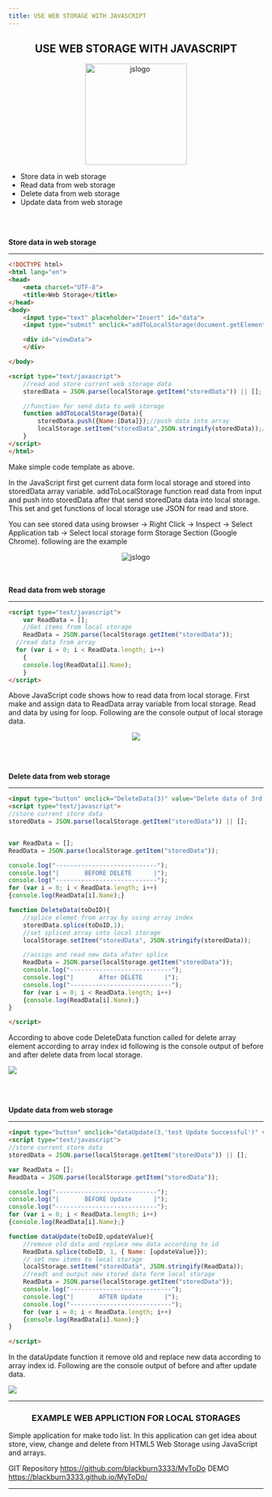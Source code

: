 ```yaml
---
title: USE WEB STORAGE WITH JAVASCRIPT
---
```


<h2 align="center">USE WEB STORAGE WITH JAVASCRIPT</h2>
<p align="center">
  
  <img  width="200" src="https://i.imgur.com/Io7TaLm.png" title="jslogo" align="center"/>
</p>

<ul>
 <li>Store data in web storage</li>
 <li>Read data from web storage</li>
 <li>Delete data from web storage</li>
 <li>Update data from web storage</li>
</ul> 
<br/><br/>

<b>Store data in web storage</b>
<hr/>

```HTML
<!DOCTYPE html>
<html lang="en">
<head>
    <meta charset="UTF-8">
    <title>Web Storage</title>
</head>
<body>
    <input type="text" placeholder="Insert" id="data">
    <input type="submit" onclick="addToLocalStorage(document.getElementById('data').value)" value="Add">

    <div id="viewData">
    </div>

</body>

<script type="text/javascript">
    //read and store current web storage data
    storedData = JSON.parse(localStorage.getItem("storedData")) || [];

    //function for send data to web storage
    function addToLocalStorage(Data){
        storedData.push({Name:[Data]});//push data into array
        localStorage.setItem("storedData",JSON.stringify(storedData));//add array data into web storage
    }
</script>
</html>

```
<p>Make simple code template as above.

In the JavaScript first get current data form local storage and stored into storedData array variable. addToLocalStorage function read data from input and push into storedData after that send storedData data into local storage. This set and get functions of local storage use JSON for read and store.

You can see stored data using browser -> Right Click -> Inspect -> Select Application tab -> Select local storage form Storage Section (Google Chrome). following are the example
</p>
<p align="center">
  <img  src="https://i.imgur.com/ZooTSXz.png" title="jslogo" align="center"/>
</p>
<br/><br/>
<b>Read data from web storage</b>
<hr/>

```HTML
<script type="text/javascript">
    var ReadData = [];
    //Get items from local storage
    ReadData = JSON.parse(localStorage.getItem("storedData"));
  //read data from array
  for (var i = 0; i < ReadData.length; i++)
    {
    console.log(ReadData[i].Name);
    }
</script>
```

Above JavaScript code shows how to read data from local storage. First make and assign data to ReadData array variable from local storage. Read and data by using for loop. Following are the console output of local storage data.
<p align="center">
  <img src="https://i.imgur.com/oFDjpSy.png" />
</p>

<br/><br/>

<b>Delete data from web storage</b>
<hr/>

```HTML
<input type="button" onclick="DeleteData(3)" value="Delete data of 3rd index">
<script type="text/javascript">
//store current store data
storedData = JSON.parse(localStorage.getItem("storedData")) || [];


var ReadData = [];
ReadData = JSON.parse(localStorage.getItem("storedData"));

console.log("----------------------------");
console.log("|       BEFORE DELETE      |");
console.log("----------------------------");
for (var i = 0; i < ReadData.length; i++)
{console.log(ReadData[i].Name);}

function DeleteData(toDoID){
    //splice elemet from array by using array index
    storedData.splice(toDoID,1);
    //set spliced array into local storage
    localStorage.setItem("storedData", JSON.stringify(storedData));

    //assign and read new data afater splice
    ReadData = JSON.parse(localStorage.getItem("storedData"));
    console.log("----------------------------");
    console.log("|       After DELETE      |");
    console.log("----------------------------");
    for (var i = 0; i < ReadData.length; i++)
    {console.log(ReadData[i].Name);}
}

</script>
```
According to above code DeleteData function called for delete array element according to array index id following is the console output of before and after delete data from local storage.

<img src="https://i.imgur.com/KnHukGZ.png" />

<br/><br/>

<b>Update data from web storage</b>
<hr/>

```HTML
<input type="button" onclick="dataUpdate(3,'test Update Successful')" value="Update 3rd index">
<script type="text/javascript">
//store current store data
storedData = JSON.parse(localStorage.getItem("storedData")) || [];

var ReadData = [];
ReadData = JSON.parse(localStorage.getItem("storedData"));

console.log("----------------------------");
console.log("|       BEFORE Update      |");
console.log("----------------------------");
for (var i = 0; i < ReadData.length; i++)
{console.log(ReadData[i].Name);}

function dataUpdate(toDoID,updateValue){
    //remove old data and replace new data according to id
    ReadData.splice(toDoID, 1, { Name: [updateValue]});
    // set new items to local storage
    localStorage.setItem("storedData", JSON.stringify(ReadData));
    //readt and output new stored data form local storage
    ReadData = JSON.parse(localStorage.getItem("storedData"));
    console.log("----------------------------");
    console.log("|       AFTER Update      |");
    console.log("----------------------------");
    for (var i = 0; i < ReadData.length; i++)
    {console.log(ReadData[i].Name);}
}

</script>
```

In the dataUpdate function it remove old and replace new data according to array index id. Following are the console output of before and after update data.

<img src="https://i.imgur.com/jkjZRJX.png" />

<hr>

<h3 align="center">
EXAMPLE WEB APPLICTION FOR LOCAL STORAGES
</h3>
Simple application for make todo list. In this application can get idea about store, view, change and delete from HTML5 Web Storage using JavaScript and arrays.

GIT Repository
<a href="https://github.com/blackburn3333/MyToDo">https://github.com/blackburn3333/MyToDo</a>
DEMO
<a href="https://blackburn3333.github.io/MyToDo/">https://blackburn3333.github.io/MyToDo/</a>
<hr>
